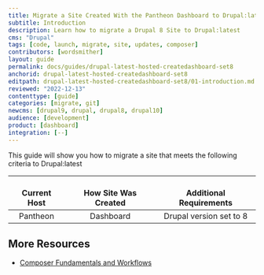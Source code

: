 ```yaml
---
title: Migrate a Site Created With the Pantheon Dashboard to Drupal:latest
subtitle: Introduction
description: Learn how to migrate a Drupal 8 Site to Drupal:latest
cms: "Drupal"
tags: [code, launch, migrate, site, updates, composer]
contributors: [wordsmither]
layout: guide
permalink: docs/guides/drupal-latest-hosted-createdashboard-set8
anchorid: drupal-latest-hosted-createdashboard-set8
editpath: drupal-latest-hosted-createdashboard-set8/01-introduction.md
reviewed: "2022-12-13"
contenttype: [guide]
categories: [migrate, git]
newcms: [drupal9, drupal, drupal8, drupal10]
audience: [development]
product: [dashboard]
integration: [--]
---
```


This guide will show you how to migrate a site that meets the following criteria to Drupal:latest

| <i class="fa fa-cloud"></i><br/> Current Host | <i class="fa fa-wrench"></i><br/> How Site Was Created <Popover title="Site Creation" content="What is the method you used to create the site?" /> | <i class="fa fa-exclamation-circle"></i><br/> Additional Requirements <Popover title="Additional Requirements" content="Any other features that must be in place, or that are desired." /> |
|:---------------------------------------------:|:--------------------------------------------------------------------------------------------------------------------------------------------------:|:------------------------------------------------------------------------------------------------------------------------------------------------------------------------------------------:|
|                   Pantheon                    |                                                                     Dashboard                                                                      |                                                                                          Drupal version set to 8                                                                                          |

<Partial file="drupal-latest/see-landing.md" />

<Partial file="drupal-latest/commit-history.md" />

## More Resources

- [Composer Fundamentals and Workflows](/guides/composer)
